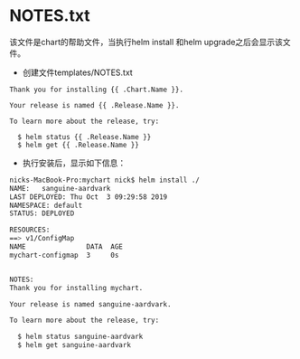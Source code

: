 # NOTES.txt

该文件是chart的帮助文件，当执行helm install 和helm upgrade之后会显示该文件。 

* 创建文件templates/NOTES.txt

```
Thank you for installing {{ .Chart.Name }}.

Your release is named {{ .Release.Name }}.

To learn more about the release, try:

  $ helm status {{ .Release.Name }}
  $ helm get {{ .Release.Name }}
```

* 执行安装后，显示如下信息：  

```BASH 
nicks-MacBook-Pro:mychart nick$ helm install ./
NAME:   sanguine-aardvark
LAST DEPLOYED: Thu Oct  3 09:29:58 2019
NAMESPACE: default
STATUS: DEPLOYED

RESOURCES:
==> v1/ConfigMap
NAME               DATA  AGE
mychart-configmap  3     0s


NOTES:
Thank you for installing mychart.

Your release is named sanguine-aardvark.

To learn more about the release, try:

  $ helm status sanguine-aardvark
  $ helm get sanguine-aardvark
```